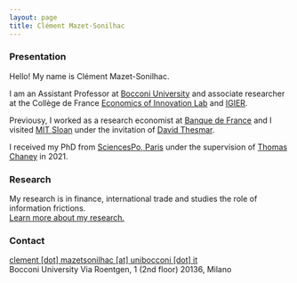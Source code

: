 ```yaml
---
layout: page
title: Clément Mazet-Sonilhac
---
```


### Presentation


Hello! My name is Clément Mazet-Sonilhac.

I am an Assistant Professor at [Bocconi University](https://finance.unibocconi.eu/people) and associate researcher at the Collège de France [Economics of Innovation Lab](https://www.college-de-france.fr/site/en-economics-innovation-lab/Clement-Mazet-Sonilhac.htm) and [IGIER](http://www.igier.unibocconi.it/). 

Previousy, I worked as a research economist at [Banque de France](https://www.banque-france.fr/en/page-sommaire/research) 
and I visited [MIT Sloan](https://mitsloan.mit.edu/faculty/academic-groups/finance/about-us) under the invitation of [David Thesmar](https://sites.google.com/site/dthesmar/).

I received my PhD from [SciencesPo, Paris](http://econ.sciences-po.fr/faculty-permanent-faculty) under the supervision of [Thomas Chaney](https://sites.google.com/site/thomaschaney/) in 2021.  


### Research

My research is in finance, international trade and studies the role of information frictions.  
[Learn more about my research.](/research)

### Contact

[clement [dot] mazetsonilhac [at] unibocconi [dot] it](mailto:clement.mazetsonilhac@unibocconi.it)  
Bocconi University
Via Roentgen, 1 (2nd floor) 
20136, Milano

